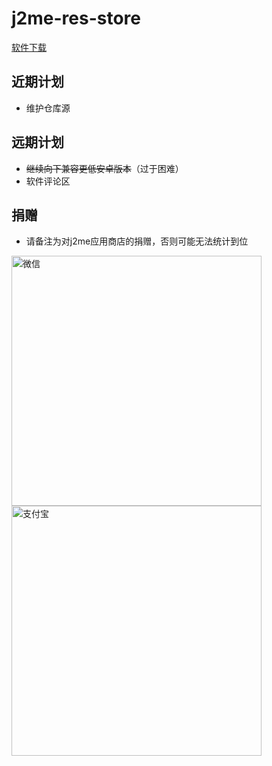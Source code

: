 # j2me-res-store
[软件下载](https://alist.bzyun.top/%E5%88%86%E4%BA%AB/j2me%E5%BA%94%E7%94%A8%E5%95%86%E5%BA%97)

## 近期计划
* 维护仓库源
## 远期计划
* ~~继续向下兼容更低安卓版本~~（过于困难）
* 软件评论区


## 捐赠
* 请备注为对j2me应用商店的捐赠，否则可能无法统计到位
<img src="https://alist.bzyun.top/d/%E5%88%86%E4%BA%AB/%E6%94%B6%E6%AC%BE%E7%A0%81/Wechat.png" width="400" alt="微信">
<img src="https://alist.bzyun.top/d/%E5%88%86%E4%BA%AB/%E6%94%B6%E6%AC%BE%E7%A0%81/Alipay.webp" width="400" alt="支付宝">